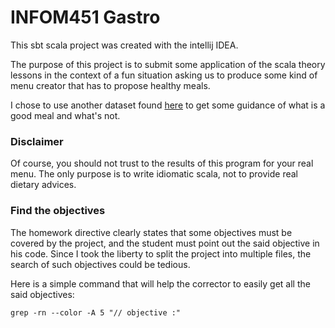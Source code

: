 # INFOM451 Gastro

This sbt scala project was created with the intellij IDEA.

The purpose of this project is to submit some application of the scala theory lessons in the context of a fun situation asking us to produce some kind of menu creator that has to propose healthy meals.

I chose to use another dataset found [here](http://www.afsca.be/denreesalimentaires/complementsalimentaires/_documents/2009-06-16_Circ_nouvelles_valeurs_AJR_ext-1_000.pdf) to get some guidance of what is a good meal and what's not.

### Disclaimer

Of course, you should not trust to the results of this program for your real menu.
The only purpose is to write idiomatic scala, not to provide real dietary advices.   


### Find the objectives

The homework directive clearly states that some objectives must be covered by the project, and the student must point out the said objective in his code.
Since I took the liberty to split the project into multiple files, the search of such objectives could be tedious.

Here is a simple command that will help the corrector to easily get all the said objectives:

```shell script
grep -rn --color -A 5 "// objective :"
``` 